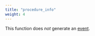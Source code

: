 ```yaml
---
title: "procedure_info"
weight: 4
---
```


This function does *not* generate an [event](../../events).